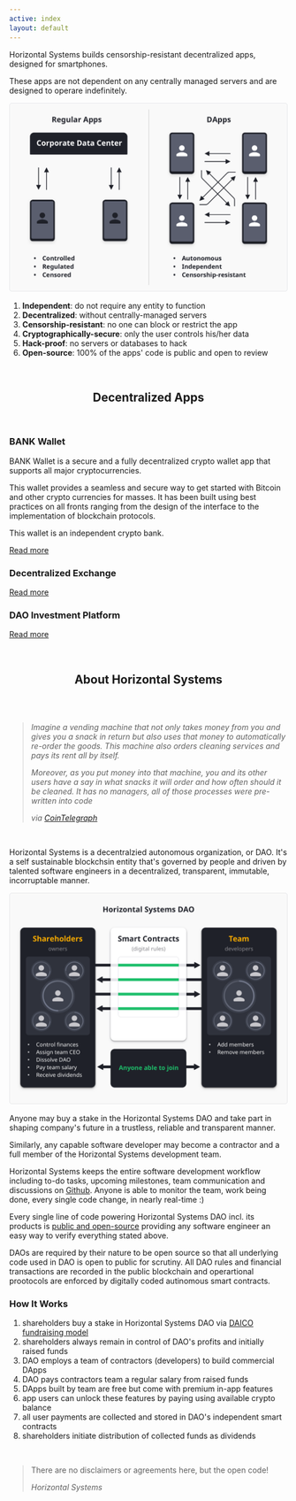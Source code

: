 ```yaml
---
active: index
layout: default
---
```


Horizontal Systems builds censorship-resistant decentralized apps, designed for smartphones. 

These apps are not dependent on any centrally managed servers and are designed to operare indefinitely.

![Decentralized Apps (DApps)](/assets/images/dapps.png)

1. **Independent**: do not require any entity to function
2. **Decentralized**: without centrally-managed servers
3. **Censorship-resistant**: no one can block or restrict the app
4. **Cryptographically-secure**: only the user controls his/her data
5. **Hack-proof**: no servers or databases to hack
6. **Open-source**: 100% of the apps' code is public and open to review


<br/>
<center><h2>Decentralized Apps</h2></center>
<br/>

### BANK Wallet

BANK Wallet is a secure and a fully decentralized crypto wallet app that supports all major cryptocurrencies.

This wallet provides a seamless and secure way to get started with Bitcoin and other crypto currencies for masses. It has been built using best practices on all fronts ranging from the design of the interface to the implementation of blockchain protocols.

This wallet is an independent crypto bank.

[Read more](https://horizontalsystems.io/dapps/bank-wallet)


### Decentralized Exchange

[Read more](https://horizontalsystems.io/dapps/dex)


### DAO Investment Platform

[Read more](https://horizontalsystems.io/dapps/dao-platform)


<br/>
<center><h2>About Horizontal Systems</h2></center>
<br/>

<br/>

>_Imagine a vending machine that not only takes money from you and gives you a snack in return but also uses that money to automatically re-order the goods. This machine also orders cleaning services and pays its rent all by itself._
>
>_Moreover, as you put money into that machine, you and its other users have a say in what snacks it will order and how often should it be cleaned. It has no managers, all of those processes were pre-written into code_
>
>_via [CoinTelegraph](https://cointelegraph.com/ethereum-for-beginners/what-is-dao#how-daos-work)_

<br/>

Horizontal Systems is a decentralzied autonomous organization, or DAO. It's a self sustainable blockchsin entity that's governed by people and driven by talented software engineers in a decentralized, transparent, immutable, incorruptable manner.

![Horizontal Systems DAO](/assets/images/hs_dao.png)

Anyone may buy a stake in the Horizontal Systems DAO and take part in shaping company's future in a trustless, reliable and transparent manner. 

Similarly, any capable software developer may become a contractor and a full member of the Horizontal Systems development team.

Horizontal Systems keeps the entire software development workflow including to-do tasks, upcoming milestones, team communication and discussions on [Github](https://github.com/horizontalsystems/). Anyone is able to monitor the team, work being done, every single code change, in nearly real-time :)

Every single line of code powering Horizontal Systems DAO incl. its products is [public and open-source](https://github.com/horizontalsystems/) providing any software engineer an easy way to verify everything stated above.


DAOs are required by their nature to be open source so that all underlying code used in DAO is open to public for scrutiny. All DAO rules and financial transactions are recorded in the public blockchain and operartional prootocols are enforced by digitally coded autinomous smart contracts.


### How It Works

1. shareholders buy a stake in Horizontal Systems DAO via [DAICO fundraising model](https://cointelegraph.com/explained/what-is-a-daico-explained)
2. shareholders always remain in control of DAO's profits and initially raised funds
3. DAO employs a team of contractors (developers) to build commercial DApps
4. DAO pays contractors team a regular salary from raised funds
5. DApps built by team are free but come with premium in-app features
6. app users can unlock these features by paying using available crypto balance
7. all user payments are collected and stored in DAO's independent smart contracts
8. shareholders initiate distribution of collected funds as dividends



<br/>

>There are no disclaimers or agreements here, but the open code!
>
>_Horizontal Systems_

<br/>


